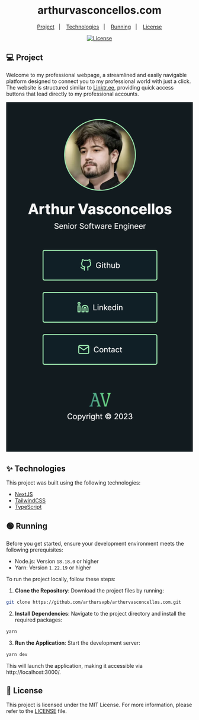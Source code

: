 <h1 align="center">arthurvasconcellos.com</h1>

<p align="center">
  <a href="#-project">Project</a>&nbsp;&nbsp;&nbsp;|&nbsp;&nbsp;&nbsp;
  <a href="#-technologies">Technologies</a>&nbsp;&nbsp;&nbsp;|&nbsp;&nbsp;&nbsp;
  <a href="#-running">Running</a>&nbsp;&nbsp;&nbsp;|&nbsp;&nbsp;&nbsp;
  <a href="#-license">License</a>
</p>

<p align="center">
  <a href="#-license">
    <img alt="License" src="https://img.shields.io/static/v1?label=license&message=MIT&color=32a852&labelColor=000000">
  </a>
</p>

## 💻 Project

Welcome to my professional webpage, a streamlined and easily navigable platform designed to connect you to my professional world with just a click. The website is structured similar to [Linktr.ee](https://linktr.ee/), providing quick access buttons that lead directly to my professional accounts.

<div align="center">
  <img src="./.github/preview.png" alt="Website Preview" />
</div>

## ✨ Technologies

This project was built using the following technologies:

- [NextJS](https://nextjs.org/)
- [TailwindCSS](https://tailwindcss.com/)
- [TypeScript](https://www.typescriptlang.org/)

## 🟢 Running

Before you get started, ensure your development environment meets the following prerequisites:

- Node.js: Version `18.18.0` or higher
- Yarn: Version `1.22.19` or higher

To run the project locally, follow these steps:

1. **Clone the Repository**: Download the project files by running:

```sh
git clone https://github.com/arthursvpb/arthurvasconcellos.com.git
```

2. **Install Dependencies**: Navigate to the project directory and install the required packages:

```sh
yarn
```

3. **Run the Application**: Start the development server:

```sh
yarn dev
```

This will launch the application, making it accessible via http://localhost:3000/.

## 📝 License

This project is licensed under the MIT License. For more information, please refer to the [LICENSE](LICENSE.md) file.
